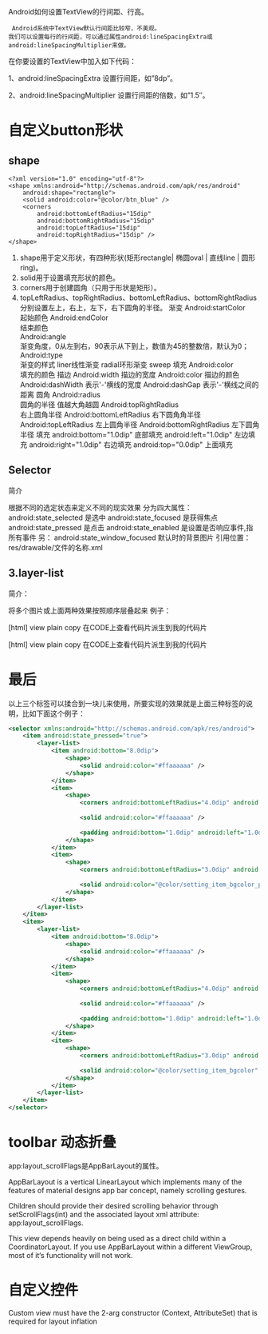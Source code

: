 Android如何设置TextView的行间距、行高。

     Android系统中TextView默认行间距比较窄，不美观。
    我们可以设置每行的行间距，可以通过属性android:lineSpacingExtra或android:lineSpacingMultiplier来做。
在你要设置的TextView中加入如下代码：

1、android:lineSpacingExtra 
设置行间距，如”8dp”。

2、android:lineSpacingMultiplier 
设置行间距的倍数，如”1.5″。


# 自定义button形状

## shape
```
<?xml version="1.0" encoding="utf-8"?>
<shape xmlns:android="http://schemas.android.com/apk/res/android"
    android:shape="rectangle">
    <solid android:color="@color/btn_blue" />
    <corners
        android:bottomLeftRadius="15dip"
        android:bottomRightRadius="15dip"
        android:topLeftRadius="15dip"
        android:topRightRadius="15dip" />
</shape>
```

1. shape用于定义形状，有四种形状(矩形rectangle| 椭圆oval | 直线line | 圆形ring)。
2. solid用于设置填充形状的颜色。
3. corners用于创建圆角（只用于形状是矩形）。
4. topLeftRadius、topRightRadius、bottomLeftRadius、bottomRightRadius分别设置左上，右上，左下，右下圆角的半径。
<gradient>  渐变
Android:startColor  
起始颜色
Android:endColor  
结束颜色             
Android:angle  
渐变角度，0从左到右，90表示从下到上，数值为45的整数倍，默认为0；
Android:type  
渐变的样式 liner线性渐变 radial环形渐变 sweep
<solid >  填充
Android:color  
填充的颜色
<stroke >描边
Android:width 
描边的宽度
Android:color 
描边的颜色
Android:dashWidth
 表示'-'横线的宽度
Android:dashGap 
表示'-'横线之间的距离
<corners >圆角
Android:radius  
圆角的半径 值越大角越圆
Android:topRightRadius  
右上圆角半径
Android:bottomLeftRadius 
右下圆角角半径
Android:topLeftRadius 
左上圆角半径
Android:bottomRightRadius 
左下圆角半径
<padding >填充
android:bottom="1.0dip" 
底部填充
android:left="1.0dip" 
左边填充
android:right="1.0dip" 
右边填充
android:top="0.0dip" 
上面填充

## Selector

简介

根据不同的选定状态来定义不同的现实效果
分为四大属性：
android:state_selected 是选中
android:state_focused 是获得焦点
android:state_pressed 是点击
android:state_enabled 是设置是否响应事件,指所有事件
另：
android:state_window_focused 默认时的背景图片
引用位置：res/drawable/文件的名称.xml

## 3.layer-list   

简介：

将多个图片或上面两种效果按照顺序层叠起来
例子：

[html] view plain copy 在CODE上查看代码片派生到我的代码片
<?xml version="1.0" encoding="utf-8"?>  
<layer-list xmlns:android="http://schemas.android.com/apk/res/android">  
    <item>  
      <bitmap android:src="@drawable/android_red"  
        android:gravity="center" />  
    </item>  
    <item android:top="10dp" android:left="10dp">  
      <bitmap android:src="@drawable/android_green"  
        android:gravity="center" />  
    </item>  
    <item android:top="20dp" android:left="20dp">  
      <bitmap android:src="@drawable/android_blue"  
        android:gravity="center" />  
    </item>  
</layer-list>  
[html] view plain copy 在CODE上查看代码片派生到我的代码片
<ImageView  
    android:layout_height="wrap_content"  
    android:layout_width="wrap_content"  
    android:src="@drawable/layers" />  


# 最后

以上三个标签可以揉合到一块儿来使用，所要实现的效果就是上面三种标签的说明，比如下面这个例子：

```xml
<selector xmlns:android="http://schemas.android.com/apk/res/android">  
    <item android:state_pressed="true">  
        <layer-list>  
            <item android:bottom="8.0dip">  
                <shape>  
                    <solid android:color="#ffaaaaaa" />  
                </shape>  
            </item>  
            <item>  
                <shape>  
                    <corners android:bottomLeftRadius="4.0dip" android:bottomRightRadius="4.0dip" android:topLeftRadius="1.0dip" android:topRightRadius="1.0dip" />  
  
                    <solid android:color="#ffaaaaaa" />  
  
                    <padding android:bottom="1.0dip" android:left="1.0dip" android:right="1.0dip" android:top="0.0dip" />  
                </shape>  
            </item>  
            <item>  
                <shape>  
                    <corners android:bottomLeftRadius="3.0dip" android:bottomRightRadius="3.0dip" android:topLeftRadius="1.0dip" android:topRightRadius="1.0dip" />  
  
                    <solid android:color="@color/setting_item_bgcolor_press" />  
                </shape>  
            </item>  
        </layer-list>  
    </item>  
    <item>  
        <layer-list>  
            <item android:bottom="8.0dip">  
                <shape>  
                    <solid android:color="#ffaaaaaa" />  
                </shape>  
            </item>  
            <item>  
                <shape>  
                    <corners android:bottomLeftRadius="4.0dip" android:bottomRightRadius="4.0dip" android:topLeftRadius="1.0dip" android:topRightRadius="1.0dip" />  
  
                    <solid android:color="#ffaaaaaa" />  
  
                    <padding android:bottom="1.0dip" android:left="1.0dip" android:right="1.0dip" android:top="0.0dip" />  
                </shape>  
            </item>  
            <item>  
                <shape>  
                    <corners android:bottomLeftRadius="3.0dip" android:bottomRightRadius="3.0dip" android:topLeftRadius="1.0dip" android:topRightRadius="1.0dip" />  
  
                    <solid android:color="@color/setting_item_bgcolor" />  
                </shape>  
            </item>  
        </layer-list>  
    </item>  
</selector>  
```

# toolbar 动态折叠
app:layout_scrollFlags是AppBarLayout的属性。

AppBarLayout is a vertical LinearLayout which implements many of the features of material designs app bar concept, namely scrolling gestures.

Children should provide their desired scrolling behavior through setScrollFlags(int) and the associated layout xml attribute: app:layout_scrollFlags.

This view depends heavily on being used as a direct child within a CoordinatorLayout. If you use AppBarLayout within a different ViewGroup, most of it‘s functionality will not work.

# 自定义控件
Custom view must have the 2-arg constructor (Context, AttributeSet) that is required for layout inflation

